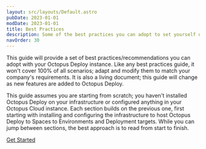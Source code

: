 ```yaml
---
layout: src/layouts/Default.astro
pubDate: 2023-01-01
modDate: 2023-01-01
title: Best Practices
description: Some of the best practices you can adopt to set yourself up for success in using Octopus Deploy. 
navOrder: 30
---
```


This guide will provide a set of best practices/recommendations you can adopt with your Octopus Deploy instance.  Like any best practices guide, it won't cover 100% of all scenarios; adapt and modify them to match your company's requirements.  It is also a living document; this guide will change as new features are added to Octopus Deploy.  

This guide assumes you are starting from scratch; you haven't installed Octopus Deploy on your infrastructure or configured anything in your Octopus Cloud instance.  Each section builds on the previous one, first starting with installing and configuring the infrastructure to host Octopus Deploy to Spaces to Environments and Deployment targets.  While you can jump between sections, the best approach is to read from start to finish.  

<span><a class="btn btn-success" href="/docs/getting-started/best-practices/installation-guidelines">Get Started</a></span>